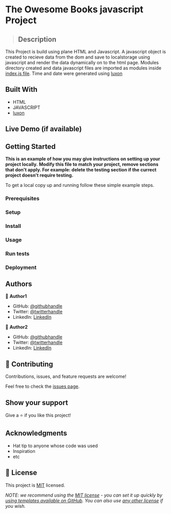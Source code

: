 
# The Owesome Books javascript Project
 
> ## Description
This Project is build using plane HTML and Javascript.
A javascript object is created to recieve data from the dom and save to localstorage using javascript and render the data
dynamically on to the html page.
Modules directory created and data javascript files are imported as modules inside [index.js file](index.js).
Time and date were generated using [luxon](modules\luxon.js)


## Built With
- HTML
- JAVASCRIPT
- [luxon](modules\luxon.js)
## Live Demo (if available)



## Getting Started

**This is an example of how you may give instructions on setting up your project locally.**
**Modify this file to match your project, remove sections that don't apply. For example: delete the testing section if the currect project doesn't require testing.**


To get a local copy up and running follow these simple example steps.

### Prerequisites

### Setup

### Install

### Usage

### Run tests

### Deployment



## Authors

👤 **Author1**

- GitHub: [@githubhandle](https://github.com/afiamoah)
- Twitter: [@twitterhandle](https://twitter.com/afiamoah)
- LinkedIn: [LinkedIn](https://linkedin.com/in/afiamoah)

👤 **Author2**

- GitHub: [@githubhandle](https://github.com/haftamudesta)
- Twitter: [@twitterhandle](https://www.linkedin.com/in/haftamu-desta-795791a1/)
- LinkedIn: [LinkedIn](https://www.linkedin.com/in/haftamu-desta-795791a1/)

## 🤝 Contributing

Contributions, issues, and feature requests are welcome!

Feel free to check the [issues page](../../issues/).

## Show your support

Give a ⭐️ if you like this project!

## Acknowledgments

- Hat tip to anyone whose code was used
- Inspiration
- etc

## 📝 License

This project is [MIT](./LICENSE) licensed.

_NOTE: we recommend using the [MIT license](https://choosealicense.com/licenses/mit/) - you can set it up quickly by [using templates available on GitHub](https://docs.github.com/en/communities/setting-up-your-project-for-healthy-contributions/adding-a-license-to-a-repository). You can also use [any other license](https://choosealicense.com/licenses/) if you wish._
